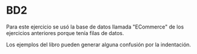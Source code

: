 # BD2
Para este ejercicio se usó la base de datos llamada "ECommerce" de los ejercicios anteriores porque tenía filas de datos.

Los ejemplos del libro pueden generar alguna confusión por la indentación.  
